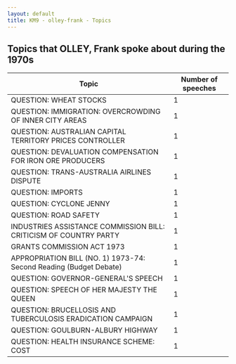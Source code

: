 ```yaml
---
layout: default
title: KM9 - olley-frank - Topics
---
```

## Topics that OLLEY, Frank spoke about during the 1970s

| Topic | Number of speeches |
|--------------|----------------|
|QUESTION: WHEAT STOCKS|1|
|QUESTION: IMMIGRATION: OVERCROWDING OF INNER CITY AREAS|1|
|QUESTION: AUSTRALIAN CAPITAL TERRITORY PRICES CONTROLLER|1|
|QUESTION: DEVALUATION COMPENSATION FOR IRON ORE PRODUCERS|1|
|QUESTION: TRANS-AUSTRALIA AIRLINES DISPUTE|1|
|QUESTION: IMPORTS|1|
|QUESTION: CYCLONE JENNY|1|
|QUESTION: ROAD SAFETY|1|
|INDUSTRIES ASSISTANCE COMMISSION BILL: CRITICISM OF COUNTRY PARTY|1|
|GRANTS COMMISSION ACT 1973|1|
|APPROPRIATION BILL (NO. 1) 1973-74: Second Reading (Budget Debate)|1|
|QUESTION: GOVERNOR-GENERAL'S SPEECH|1|
|QUESTION: SPEECH OF HER MAJESTY THE QUEEN|1|
|QUESTION: BRUCELLOSIS AND TUBERCULOSIS ERADICATION CAMPAIGN|1|
|QUESTION: GOULBURN-ALBURY HIGHWAY|1|
|QUESTION: HEALTH INSURANCE SCHEME: COST|1|
